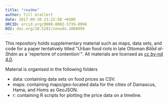 ```yaml
---
title: "readme"
author: Till Grallert
date: 2017-09-30 23:22:50 +0300
ORCID: orcid.org/0000-0002-5739-8094
DOI: doi.org/10.5281/zenodo.1008999
---
```


This repository holds supplementary material such as maps, data sets, and code for a paper tentatively titled "Urban food riots in late Ottoman *Bilād al-Shām* as a 'repertoire of contention'". All materials are licensed as [cc by-nd 4.0](http://creativecommons.org/licenses/by-nd/4.0/). 

Material is organised in the following folders

- data: containing data sets on food prices as CSV.
- maps: containing maps/geo-located data for the cities of Damascus, Hama, and Homs as GeoJSON.
- r: containing R scripts for plotting the price data on a timeline.
